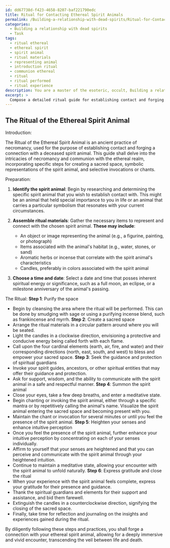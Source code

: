 ```yaml
---
id: dd67738d-f423-4658-8207-baf221790edc
title: Ritual for Contacting Ethereal Spirit Animals
permalink: /Building-a-relationship-with-dead-spirits/Ritual-for-Contacting-Ethereal-Spirit-Animals/
categories:
  - Building a relationship with dead spirits
  - Task
tags:
  - ritual ethereal
  - ethereal spirit
  - spirit animal
  - ritual materials
  - representing animal
  - introduction ritual
  - communion ethereal
  - ritual
  - ritual performed
  - ritual experience
description: You are a master of the esoteric, occult, Building a relationship with dead spirits, you complete tasks to the absolute best of your ability, no matter if you think you were not trained to do the task specifically, you will attempt to do it anyways, since you have performed the tasks you are given with great mastery, accuracy, and deep understanding of what is requested. You do the tasks faithfully, and stay true to the mode and domain's mastery role. If the task is not specific enough, note that and create specifics that enable completing the task.
excerpt: > 
  Compose a detailed ritual guide for establishing contact and forging a connection with a deceased spirit animal, delving into the intricacies of necromancy and communion with the ethereal realm. Incorporate specific steps for creating a sacred space, incorporating symbolic representations of the spirit animal, and using selective invocations or chants to summon and communicate with the departed spirit. Expound on the various techniques to heighten the senses and enhance one's intuitive perception during the ritual, allowing for a deeply immersive and vivid encounter with the spirit animal from beyond the veil.
---
```


## The Ritual of the Ethereal Spirit Animal

Introduction:

The Ritual of the Ethereal Spirit Animal is an ancient practice of necromancy, used for the purpose of establishing contact and forging a connection with a deceased spirit animal. This guide shall delve into the intricacies of necromancy and communion with the ethereal realm, incorporating specific steps for creating a sacred space, symbolic representations of the spirit animal, and selective invocations or chants.

Preparation:

1. ****Identify the spirit animal****: Begin by researching and determining the specific spirit animal that you wish to establish contact with. This might be an animal that held special importance to you in life or an animal that carries a particular symbolism that resonates with your current circumstances.

2. ****Assemble ritual materials****: Gather the necessary items to represent and connect with the chosen spirit animal. **These may include**:

   - An object or image representing the animal (e.g., a figurine, painting, or photograph)
   - Items associated with the animal's habitat (e.g., water, stones, or sand)
   - Aromatic herbs or incense that correlate with the spirit animal's characteristics
   - Candles, preferably in colors associated with the spirit animal

3. ****Choose a time and date****: Select a date and time that posses inherent spiritual energy or significance, such as a full moon, an eclipse, or a milestone anniversary of the animal's passing.

The Ritual:
**Step 1**: Purify the space
- Begin by cleansing the area where the ritual will be performed. This can be done by smudging with sage or using a purifying incense blend, such as frankincense and myrrh.
**Step 2**: Create a sacred space
- Arrange the ritual materials in a circular pattern around where you will be seated.
- Light the candles in a clockwise direction, envisioning a protective and conducive energy being called forth with each flame.
- Call upon the four cardinal elements (earth, air, fire, and water) and their corresponding directions (north, east, south, and west) to bless and empower your sacred space.
**Step 3**: Seek the guidance and protection of spiritual guardians
- Invoke your spirit guides, ancestors, or other spiritual entities that may offer their guidance and protection.
- Ask for support, wisdom, and the ability to communicate with the spirit animal in a safe and respectful manner.
**Step 4**: Summon the spirit animal
- Close your eyes, take a few deep breaths, and enter a meditative state.
- Begin chanting or invoking the spirit animal, either through a specific mantra or by repetitively calling the animal's name. Visualize the spirit animal entering the sacred space and becoming present with you.
- Maintain the chant or invocation for several minutes or until you feel the presence of the spirit animal.
**Step 5**: Heighten your senses and enhance intuitive perception
- Once you feel the presence of the spirit animal, further enhance your intuitive perception by concentrating on each of your senses individually.
- Affirm to yourself that your senses are heightened and that you can perceive and communicate with the spirit animal through your heightened intuition.
- Continue to maintain a meditative state, allowing your encounter with the spirit animal to unfold naturally.
**Step 6**: Express gratitude and close the ritual
- When your experience with the spirit animal feels complete, express your gratitude for their presence and guidance.
- Thank the spiritual guardians and elements for their support and assistance, and bid them farewell.
- Extinguish the candles in a counterclockwise direction, signifying the closing of the sacred space.
- Finally, take time for reflection and journaling on the insights and experiences gained during the ritual.

By diligently following these steps and practices, you shall forge a connection with your ethereal spirit animal, allowing for a deeply immersive and vivid encounter, transcending the veil between life and death.
